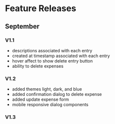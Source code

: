 # Feature Releases

## September

### V1.1

- descriptions associated with each entry
- created at timestamp associated with each entry
- hover affect to show delete entry button
- ability to delete expenses

### V1.2

- added themes light, dark, and blue
- added confirmation dialog to delete expense
- added update expense form
- mobile responsive dialog components

### V1.3
